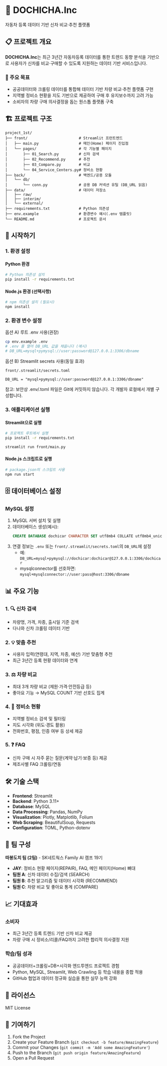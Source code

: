 # 🚗 DOCHICHA.Inc

자동차 등록 데이터 기반 신차 비교·추천 플랫폼

## 📋 프로젝트 개요

**DOCHICHA.Inc**는 최근 3년간 자동차등록 데이터를 통한 트렌드 동향 분석을 기반으로 사용자가 신차를 비교·구매할 수 있도록 지원하는 데이터 기반 서비스입니다.

### 🎯 주요 목표
- 공공데이터와 크롤링 데이터를 통합해 데이터 기반 차량 비교·추천 플랫폼 구현
- 지역별 정비소 현황을 지도 기반으로 제공하여 구매 후 유지보수까지 고려 가능
- 소비자의 차량 구매 의사결정을 돕는 원스톱 플랫폼 구축

## 🏗️ 프로젝트 구조

```
project_1st/
├── front/                       # Streamlit 프런트엔드
│   ├── main.py                  # 메인(Home) 페이지 진입점
│   └── pages/                   # 각 기능별 페이지
│       ├── 01_Search.py         # 신차 검색
│       ├── 02_Recommend.py      # 추천
│       ├── 03_Compare.py        # 비교
│       └── 04_Service_Centers.py# 정비소 현황
├── back/                        # 백엔드/공용 모듈
│   └── db/
│       └── conn.py              # 공용 DB 커넥션 유틸 (DB_URL 읽음)
├── data/                        # 데이터 저장소
│   ├── raw/
│   ├── interim/
│   └── external/
├── requirements.txt             # Python 의존성
├── env.example                  # 환경변수 예시(.env 템플릿)
└── README.md                    # 프로젝트 문서
```

## 🚀 시작하기

### 1. 환경 설정

#### Python 환경
```bash
# Python 의존성 설치
pip install -r requirements.txt
```

#### Node.js 환경 (선택사항)
```bash
# npm 의존성 설치 (필요시)
npm install
```

### 2. 환경 변수 설정

옵션 A) 루트 .env 사용(권장)
```bash
cp env.example .env
# .env 를 열어 DB_URL 값을 채웁니다 (예시)
# DB_URL=mysql+pymysql://user:password@127.0.0.1:3306/dbname
```

옵션 B) Streamlit secrets 사용(동일 효과)
```
front/.streamlit/secrets.toml

DB_URL = "mysql+pymysql://user:password@127.0.0.1:3306/dbname"
```

참고: 보안상 .env/.toml 파일은 Git에 커밋하지 않습니다. 각 개발자 로컬에서 개별 구성합니다.

### 3. 애플리케이션 실행

#### Streamlit으로 실행
```bash
# 프로젝트 루트에서 실행
pip install -r requirements.txt

streamlit run front/main.py
```

#### Node.js 스크립트로 실행
```bash
# package.json의 스크립트 사용
npm run start
```

## 🗄️ 데이터베이스 설정

### MySQL 설정
1. MySQL 서버 설치 및 실행
2. 데이터베이스 생성(예시):
   ```sql
   CREATE DATABASE dochicar CHARACTER SET utf8mb4 COLLATE utf8mb4_unicode_ci;
   ```
3. 연결 정보는 `.env` 또는 `front/.streamlit/secrets.toml`의 `DB_URL`에 설정
   - 예: `DB_URL=mysql+pymysql://dochicar:dochicar@127.0.0.1:3306/dochicar`
   - mysqlconnector를 선호하면: `mysql+mysqlconnector://user:pass@host:3306/dbname`

## 📊 주요 기능

### 1. 🔍 신차 검색
- 차량명, 가격, 차종, 출시일 기준 검색
- 다나와 신차 크롤링 데이터 기반

### 2. 💡 맞춤 추천
- 사용자 입력(연령대, 지역, 차종, 예산) 기반 맞춤형 추천
- 최근 3년간 등록 현황 데이터와 연계

### 3. ⚖️ 차량 비교
- 최대 3개 차량 비교 (제원·가격·안전등급 등)
- 좋아요 기능 → MySQL COUNT 기반 선호도 집계

### 4. 🔧 정비소 현황
- 지역별 정비소 검색 및 필터링
- 지도 시각화 (위도·경도 활용)
- 전화번호, 평점, 인증 여부 등 상세 제공

### 5. ❓ FAQ
- 신차 구매 시 자주 묻는 질문(계약·납기·보증 등) 제공
- 제조사별 FAQ 크롤링/연동

## 🛠️ 기술 스택

- **Frontend**: Streamlit
- **Backend**: Python 3.11+
- **Database**: MySQL
- **Data Processing**: Pandas, NumPy
- **Visualization**: Plotly, Matplotlib, Folium
- **Web Scraping**: BeautifulSoup, Requests
- **Configuration**: TOML, Python-dotenv

## 👥 팀 구성

**따봉도치 팀 (2팀)** - SK네트웍스 Family AI 캠프 19기

- **JAY**: 정비소 현황 페이지(REPAIR), FAQ, 메인 페이지(Home) 뼈대
- **팀원 A**: 신차 데이터 수집/검색 (SEARCH)
- **팀원 B**: 추천 알고리즘 및 데이터 시각화 (RECOMMEND)
- **팀원 C**: 차량 비교 및 좋아요 통계 (COMPARE)

## 📈 기대효과

### 소비자
- 최근 3년간 등록 트렌드 기반 신차 비교 제공
- 차량 구매 시 정비소/리콜/FAQ까지 고려한 합리적 의사결정 지원

### 학습/팀 성과
- 공공데이터+크롤링+DB+시각화 엔드투엔드 프로젝트 경험
- Python, MySQL, Streamlit, Web Crawling 등 학습 내용을 종합 적용
- GitHub 협업과 데이터 정규화 실습을 통한 실무 능력 강화

## 📝 라이선스

MIT License

## 🤝 기여하기

1. Fork the Project
2. Create your Feature Branch (`git checkout -b feature/AmazingFeature`)
3. Commit your Changes (`git commit -m 'Add some AmazingFeature'`)
4. Push to the Branch (`git push origin feature/AmazingFeature`)
5. Open a Pull Request
